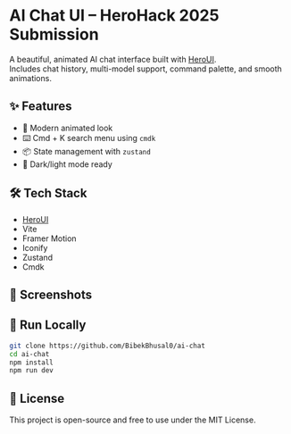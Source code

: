 # AI Chat UI – HeroHack 2025 Submission

A beautiful, animated AI chat interface built with [HeroUI](https://heroui.com).  
Includes chat history, multi-model support, command palette, and smooth animations.

## ✨ Features

- 🎨 Modern animated look
- ⌨️ Cmd + K search menu using `cmdk`
- 📦 State management with `zustand`
- 🌙 Dark/light mode ready

## 🛠️ Tech Stack

- [HeroUI](https://heroui.com)
- Vite
- Framer Motion
- Iconify
- Zustand
- Cmdk

## 📸 Screenshots

## 🚀 Run Locally

```bash
git clone https://github.com/BibekBhusal0/ai-chat
cd ai-chat
npm install
npm run dev
```

## 📄 License

This project is open-source and free to use under the MIT License.
